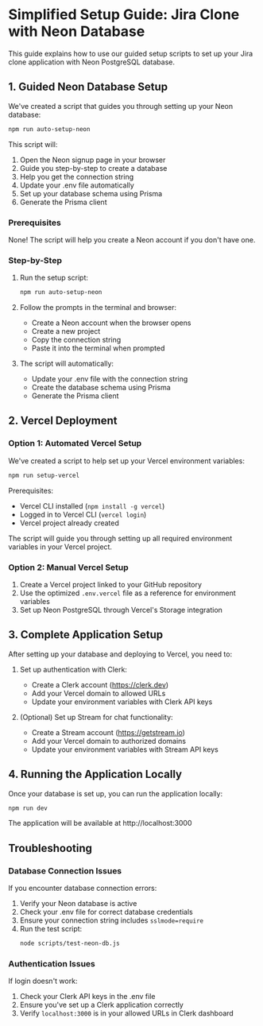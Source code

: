 # Simplified Setup Guide: Jira Clone with Neon Database

This guide explains how to use our guided setup scripts to set up your Jira clone application with Neon PostgreSQL database.

## 1. Guided Neon Database Setup

We've created a script that guides you through setting up your Neon database:

```bash
npm run auto-setup-neon
```

This script will:
1. Open the Neon signup page in your browser
2. Guide you step-by-step to create a database
3. Help you get the connection string
4. Update your .env file automatically
5. Set up your database schema using Prisma
6. Generate the Prisma client

### Prerequisites

None! The script will help you create a Neon account if you don't have one.

### Step-by-Step

1. Run the setup script:
   ```bash
   npm run auto-setup-neon
   ```

2. Follow the prompts in the terminal and browser:
   - Create a Neon account when the browser opens
   - Create a new project
   - Copy the connection string
   - Paste it into the terminal when prompted

3. The script will automatically:
   - Update your .env file with the connection string
   - Create the database schema using Prisma
   - Generate the Prisma client

## 2. Vercel Deployment

### Option 1: Automated Vercel Setup

We've created a script to help set up your Vercel environment variables:

```bash
npm run setup-vercel
```

Prerequisites:
- Vercel CLI installed (`npm install -g vercel`)
- Logged in to Vercel CLI (`vercel login`)
- Vercel project already created

The script will guide you through setting up all required environment variables in your Vercel project.

### Option 2: Manual Vercel Setup

1. Create a Vercel project linked to your GitHub repository
2. Use the optimized `.env.vercel` file as a reference for environment variables
3. Set up Neon PostgreSQL through Vercel's Storage integration

## 3. Complete Application Setup

After setting up your database and deploying to Vercel, you need to:

1. Set up authentication with Clerk:
   - Create a Clerk account (https://clerk.dev)
   - Add your Vercel domain to allowed URLs
   - Update your environment variables with Clerk API keys

2. (Optional) Set up Stream for chat functionality:
   - Create a Stream account (https://getstream.io)
   - Add your Vercel domain to authorized domains
   - Update your environment variables with Stream API keys

## 4. Running the Application Locally

Once your database is set up, you can run the application locally:

```bash
npm run dev
```

The application will be available at http://localhost:3000

## Troubleshooting

### Database Connection Issues

If you encounter database connection errors:

1. Verify your Neon database is active
2. Check your .env file for correct database credentials
3. Ensure your connection string includes `sslmode=require`
4. Run the test script:
   ```bash
   node scripts/test-neon-db.js
   ```

### Authentication Issues

If login doesn't work:

1. Check your Clerk API keys in the .env file
2. Ensure you've set up a Clerk application correctly
3. Verify `localhost:3000` is in your allowed URLs in Clerk dashboard